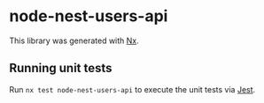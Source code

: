 # node-nest-users-api

This library was generated with [Nx](https://nx.dev).

## Running unit tests

Run `nx test node-nest-users-api` to execute the unit tests via [Jest](https://jestjs.io).
